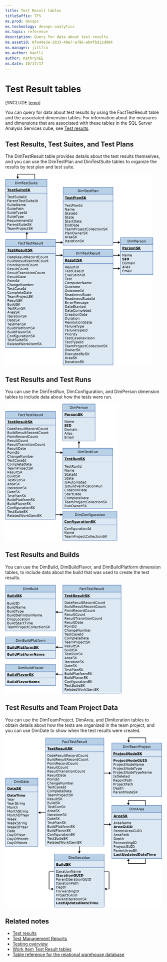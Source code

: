 ```yaml
---
title: Test Result tables
titleSuffix: TFS 
ms.prod: devops
ms.technology: devops-analytics
ms.topic: reference
description: Query for data about test results 
ms.assetid: 0fa44e3e-3033-49e7-a796-eb4fbd12d984
ms.manager: jillfra
ms.author: kaelli
author: KathrynEE
ms.date: 10/17/17
---
```


# Test Result tables


[!INCLUDE [temp](../_shared/tfs-report-platform-version.md)]

You can query for data about test results by using the FactTestResult table and the associated dimension tables. For information about the measures and dimensions that are associated with these tables in the SQL Server Analysis Services cube, see [Test results](perspective-test-analyze-report-test-results.md).  
  
  
## Test Results, Test Suites, and Test Plans  
 The DimTestResult table provides details about the test results themselves, and you can use the DimTestPlan and DimTestSuite tables to organize the results by test plan and test suite.  
  
 ![Fact Table for Test Results](_img/teamproj_facttestresult.png "TeamProj_FactTestResult")  
  

  
## Test Results and Test Runs  
 You can use the DimTestRun, DimConfiguration, and DimPerson dimension tables to include data about how the tests were run.  
  
 ![Fact Table for Test Results with Runs](_img/teamproj_result_other.png "TeamProj_Result_Other")  
  
  
## Test Results and Builds  
 You can use the DimBuild, DimBuildFlavor, and DimBuildPlatform dimension tables, to include data about the build that was used to create the test results.  
  
 ![Fact Table for Test Results with Builds](_img/teamproj_testresultbuild.png "TeamProj_TestResultBuild")  
  
  
## Test Results and Team Project Data  
 You can use the DimTeamProject, DimArea, and DimIteration tables to obtain details about how the tests are organized in the team project, and you can use DimDate to show when the test results were created.  
  
 ![Fact Table for Test Results with Other](_img/teamproj_testresultother.png "TeamProj_TestResultOther")  
  
 
  
## Related notes 
-  [Test results](perspective-test-analyze-report-test-results.md)   
-  [Test Management Reports](../excel/test-management-reports.md)   
-  [Testing overview](../../test/index.md)   
-  [Work Item Test Result tables](work-item-test-result-tables.md)   
-  [Table reference for the relational warehouse database](table-reference-relational-warehouse-database.md)
